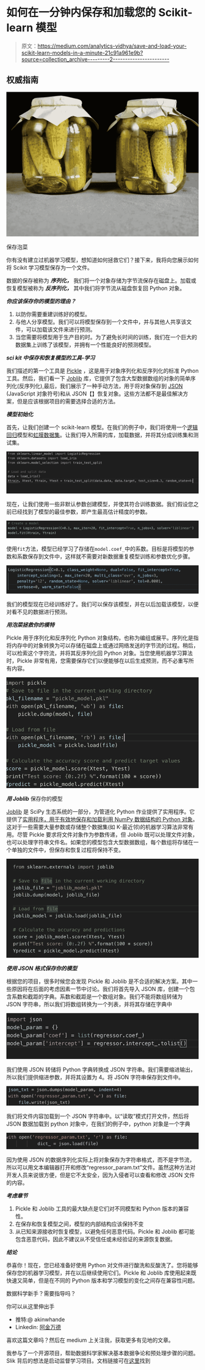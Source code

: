 # 如何在一分钟内保存和加载您的 Scikit-learn 模型

> 原文：<https://medium.com/analytics-vidhya/save-and-load-your-scikit-learn-models-in-a-minute-21c91a961e9b?source=collection_archive---------2----------------------->

## 权威指南

![](img/9fe59a5c65f74337e6c4f59041e0fa7e.png)

保存泡菜

你有没有建立过机器学习模型，想知道如何拯救它们？接下来，我将向您展示如何将 Scikit 学习模型保存为一个文件。

数据的保存被称为 ***序列化，*** 我们将一个对象存储为字节流保存在磁盘上。加载或恢复模型被称为 ***反序列化，*** 其中我们将字节流从磁盘恢复回 Python 对象。

***你应该保存你的模型的理由？***

1.  以防你需要重建训练好的模型。
2.  与他人分享模型。我们可以将模型保存到一个文件中，并与其他人共享该文件，可以加载该文件来进行预测。
3.  当您需要将模型用于生产目的时。为了避免长时间的训练，我们在一个巨大的数据集上训练了该模型，并拥有一个性能良好的预测模型。

***sci kit 中保存和恢复模型的工具-学习***

我们描述的第一个工具是 [Pickle](https://docs.python.org/3/library/pickle.html) ，这是用于对象序列化和反序列化的标准 Python 工具。然后，我们看一下 [Joblib](https://pythonhosted.org/joblib/) 库，它提供了包含大型数据数组的对象的简单序列化(反序列化),最后，我们展示了一种手动方法，用于将对象保存到 [JSON](https://en.wikipedia.org/wiki/JSON) (JavaScript 对象符号)和从 JSON【】恢复对象。这些方法都不是最佳解决方案，但是应该根据项目的需要选择合适的方法。

***模型初始化***

首先，让我们创建一个 scikit-learn 模型。在我们的例子中，我们将使用一个[逻辑回归](https://en.wikipedia.org/wiki/Logistic_regression)模型和[虹膜数据集](https://en.wikipedia.org/wiki/Iris_flower_data_set)。让我们导入所需的库，加载数据，并将其分成训练集和测试集。

![](img/79484fc1de6979f31ff2d4f2b4d78ca0.png)

现在，让我们使用一些非默认参数创建模型，并使其符合训练数据。我们假设您之前已经找到了模型的最佳参数，即产生最高估计精度的参数。

![](img/4f2e10f4d6a486d52da66b8db469bc4c.png)

使用`fit`方法，模型已经学习了存储在`model.coef_`中的系数。目标是将模型的参数和系数保存到文件中，这样就不需要对新数据重复模型训练和参数优化步骤。

![](img/66ac92ad9bdf5560f114b0ea4810a74b.png)

我们的模型现在已经训练好了。我们可以保存该模型，并在以后加载该模型，以便对看不见的数据进行预测。

***用泡菜拯救你的模特***

Pickle 用于序列化和反序列化 Python 对象结构，也称为编组或展平。序列化是指将内存中的对象转换为可以存储在磁盘上或通过网络发送的字节流的过程。稍后，可以检索这个字符流，并将其反序列化回 Python 对象。当您使用机器学习算法时，Pickle 非常有用，您需要保存它们以便能够在以后生成预测，而不必重写所有内容。

![](img/1c64a910ecea20e6c499c18a72f48301.png)

***用 Joblib*** 保存你的模型

[Joblib](https://pypi.python.org/pypi/joblib) 是 SciPy 生态系统的一部分，为管道化 Python 作业提供了实用程序。它提供了[实用程序，用于有效地保存和加载利用 NumPy 数据结构的 Python 对象](https://pythonhosted.org/joblib/generated/joblib.dump.html)。这对于一些需要大量参数或存储整个数据集(如 K-最近邻)的机器学习算法非常有用。尽管 Pickle 要求将文件对象作为参数传递，但 Joblib 既可以处理文件对象，也可以处理字符串文件名。如果您的模型包含大型数据数组，每个数组将存储在一个单独的文件中，但保存和恢复过程将保持不变。

![](img/bac0227d3cba00e0e1c7d0d2cec197bb.png)

***使用 JSON 格式保存你的模型***

根据您的项目，很多时候您会发现 Pickle 和 Joblib 是不合适的解决方案。其中一些原因将在后面的考虑因素一节中讨论。我们将首先导入 JSON 库，创建一个包含系数和截距的字典。系数和截距是一个数组对象。我们不能将数组转储为 JSON 字符串，所以我们将数组转换为一个列表，并将其存储在字典中

![](img/b72b4b35ef9662947552f77d4c5809ab.png)

我们使用 JSON 转储将 Python 字典转换成 JSON 字符串。我们需要缩进输出，所以我们提供缩进参数，并将其设置为 4。将 JSON 字符串保存到文件中。

![](img/b493a0f0c272252a631965fe0bd55077.png)

我们将文件内容加载到一个 JSON 字符串中。以“读取”模式打开文件，然后将 JSON 数据加载到 python 对象中，在我们的例子中，python 对象是一个字典

![](img/7931fdcff3eecc5254b21ec70280bc7e.png)

因为使用 JSON 的数据序列化实际上将对象保存为字符串格式，而不是字节流，所以可以用文本编辑器打开和修改“regressor_param.txt”文件。虽然这种方法对开发人员来说很方便，但是它不太安全，因为入侵者可以查看和修改 JSON 文件的内容。

***考虑章节***

1.  Pickle 和 Joblib 工具的最大缺点是它们对不同模型和 Python 版本的兼容性。
2.  在保存和恢复模型之间，模型的内部结构应该保持不变
3.  从已知来源接收时恢复模型，以避免任何恶意代码。Pickle 和 Joblib 都可能包含恶意代码，因此不建议从不受信任或未经验证的来源恢复数据。

***结论***

恭喜你！现在，您已经准备好使用 Python 对文件进行酸洗和反酸洗了。您将能够保存您的机器学习模型，并在以后继续使用它们。Pickle 和 Joblib 库使用起来既快速又简单，但是在不同的 Python 版本和学习模型的变化之间存在兼容性问题。

数据科学新手？需要指导吗？

你可以从这里伸出手

*   推特:@ akinwhande
*   Linkedin: [阿金万德](https://www.linkedin.com/in/akinwande-komolafe-49166b147/)

喜欢这篇文章吗？然后在 medium 上关注我，获取更多有见地的文章。

我参与了一个开源项目，帮助数据科学家解决基本数据争论和预处理步骤的问题。Slik 背后的想法是启动监督学习项目。文档链接可在[这里](https://sensei-akin.github.io/slik_python_package/html/index.html)找到
